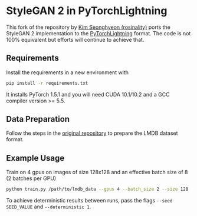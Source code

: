 # StyleGAN 2 in PyTorchLightning

This fork of the repository by [Kim Seonghyeon (rosinality)](https://github.com/rosinality/stylegan2-pytorch) ports the StyleGAN 2 implementation to the [PyTorchLightning](https://github.com/PyTorchLightning/pytorch-lightning) format. The code is not 100% equivalent but efforts will continue to achieve that.


## Requirements

Install the requirements in a new environment with

```bash
pip install -r requirements.txt
```

It installs PyTorch 1.5.1 and you will need CUDA 10.1/10.2 and a GCC compiler version >= 5.5.

## Data Preparation

Follow the steps in the [original repository](https://github.com/rosinality/stylegan2-pytorch) to prepare the LMDB dataset format. 

## Example Usage

Train on 4 gpus on images of size 128x128 and an effective batch size of 8 (2 batches per GPU)

```bash
python train.py /path/to/lmdb_data --gpus 4 --batch_size 2 --size 128
```

To achieve deterministic results between runs, pass the flags `--seed SEED_VALUE` and `--deterministic 1`.
